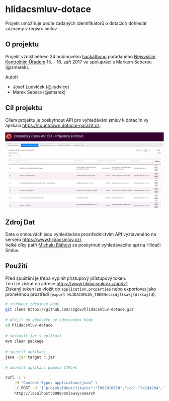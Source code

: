 # hlidacsmluv-dotace
Projekt umožňuje podle zadaných identifikátorů o dotacích dohledat záznamy v regisru smluv

## O projektu
Projekt vznikl během 24 hodinového [hackathonu](https://www.nku.cz/hackathon/) pořádaného [Nejvyšším Kontrolním Úřadem](https://nku.cz/) 15. - 16. září 2017
ve spolupráci s Markem Seberou (@smarek).

Autoři
* Josef Ludvíček (@jludvice)
* Marek Sebera (@smarek) 

## Cíl projektu

Cílem projektu je poskytnout API pro vyhledávání smluv k dotacím vy aplikaci https://countdown.dotacni-parazit.cz.

![screenshot smluv](screenshot/screenshot_smlouvy.png)


## Zdroj Dat
Data o smlouvách jsou vyhledávána prostřednictvím API vystaveného na serveru https://www.hlidacsmluv.cz/.  
Velké díky patří [Michalu Bláhovi](http://michalblaha.cz/) za poskytnutí vyhledávacího api na Hlídači Smluv.


## Použití

Před spuštění je třeba vyplnit přístupový přístupový token.  
Ten lze získat na adrese https://www.hlidacsmluv.cz/api/v1.  
Získaný token lze vložit do `application.properties` nebo exportovat jako proměnnou prostředí (`export HLIDACSMLUV_TOKEN=lasdjflsakjfdlksajfd`).


```bash
# stuhnout zdrojové kódy
git clone https://github.com/czgov/hlidacsmluv-dotace.git

# přejít do adresáře se zdrojovými kódy
cd hlidacsmluv-dotace

# sestavit jar s aplikací
mvn clean package

# spustit aplikaci
java -jar target *.jar

# ukončit aplikaci pomocí CTRL+C
```


```bash
curl -i \
    -H "Content-Type: application/json" \
    -X POST -d '{"projektIdnetifikator":"TH02010670","ico":"24194204","podpisDatum":"2016-11-01T00:00:00"}' \
    http://localhost:8080/smlouvy/search
```